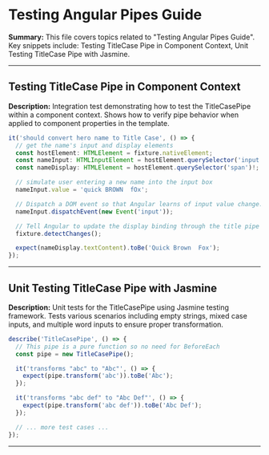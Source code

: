 # Testing Angular Pipes Guide

**Summary:** This file covers topics related to "Testing Angular Pipes Guide". Key snippets include: Testing TitleCase Pipe in Component Context, Unit Testing TitleCase Pipe with Jasmine.

---

## Testing TitleCase Pipe in Component Context

**Description:** Integration test demonstrating how to test the TitleCasePipe within a component context. Shows how to verify pipe behavior when applied to component properties in the template.

```typescript
it('should convert hero name to Title Case', () => {
  // get the name's input and display elements
  const hostElement: HTMLElement = fixture.nativeElement;
  const nameInput: HTMLInputElement = hostElement.querySelector('input')!;
  const nameDisplay: HTMLElement = hostElement.querySelector('span')!;

  // simulate user entering a new name into the input box
  nameInput.value = 'quick BROWN  fOx';

  // Dispatch a DOM event so that Angular learns of input value change.
  nameInput.dispatchEvent(new Event('input'));

  // Tell Angular to update the display binding through the title pipe
  fixture.detectChanges();

  expect(nameDisplay.textContent).toBe('Quick Brown  Fox');
});
```

---

## Unit Testing TitleCase Pipe with Jasmine

**Description:** Unit tests for the TitleCasePipe using Jasmine testing framework. Tests various scenarios including empty strings, mixed case inputs, and multiple word inputs to ensure proper transformation.

```typescript
describe('TitleCasePipe', () => {
  // This pipe is a pure function so no need for BeforeEach
  const pipe = new TitleCasePipe();

  it('transforms "abc" to "Abc"', () => {
    expect(pipe.transform('abc')).toBe('Abc');
  });

  it('transforms "abc def" to "Abc Def"', () => {
    expect(pipe.transform('abc def')).toBe('Abc Def');
  });

  // ... more test cases ...
});
```

---